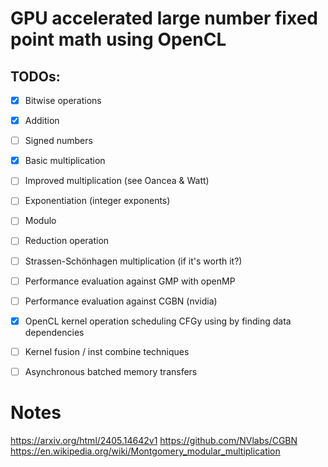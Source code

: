 # GPU accelerated large number fixed point math using OpenCL
## TODOs:
- [x] Bitwise operations
- [x] Addition
- [ ] Signed numbers
- [x] Basic multiplication
- [ ] Improved multiplication (see Oancea & Watt)
- [ ] Exponentiation (integer exponents)
- [ ] Modulo
- [ ] Reduction operation
- [ ] Strassen-Schönhagen multiplication (if it's worth it?)

- [ ] Performance evaluation against GMP with openMP
- [ ] Performance evaluation against CGBN (nvidia)

- [x] OpenCL kernel operation scheduling CFGy using by finding data dependencies
- [ ] Kernel fusion / inst combine techniques
- [ ] Asynchronous batched memory transfers

# Notes

https://arxiv.org/html/2405.14642v1
https://github.com/NVlabs/CGBN
https://en.wikipedia.org/wiki/Montgomery_modular_multiplication
